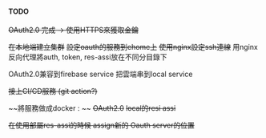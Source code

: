 



#### TODO
~~OAuth2.0 完成 -> 使用HTTPS來獲取金鑰~~

~~在本地端建立集群~~
~~設定oauth的服務到ehome上~~
~~使用nginx設定ssh連線~~
用nginx反向代理將auth, token, res-assi放在不同分目錄下

OAuth2.0兼容到firebase service
把雲端串到local service

~~接上CI/CD服務 (git action?)~~


~~將服務做成docker : ~~
~~OAuth2.0~~
~~local的resi assi~~

~~在使用部屬res-assi的時候 assign新的 Oauth server的位置~~